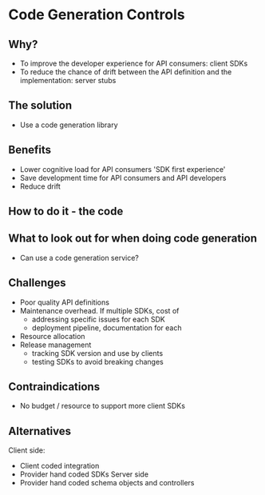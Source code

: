 # Code Generation Controls

## Why?
- To improve the developer experience for API consumers: client SDKs
- To reduce the chance of drift between the API definition and the implementation: server stubs

## The solution
- Use a code generation library 

## Benefits
- Lower cognitive load for API consumers 'SDK first experience'
- Save development time for API consumers and API developers
- Reduce drift

## How to do it - the code

## What to look out for when doing code generation
- Can use a code generation service?

## Challenges
- Poor quality API definitions
- Maintenance overhead. If multiple SDKs, cost of
  - addressing specific issues for each SDK
  - deployment pipeline, documentation for each
- Resource allocation
- Release management 
  - tracking SDK version and use by clients
  - testing SDKs to avoid breaking changes

## Contraindications
- No budget / resource to support more client SDKs

## Alternatives
 Client side: 
 - Client coded integration
 - Provider hand coded SDKs
Server side
 - Provider hand coded schema objects and controllers